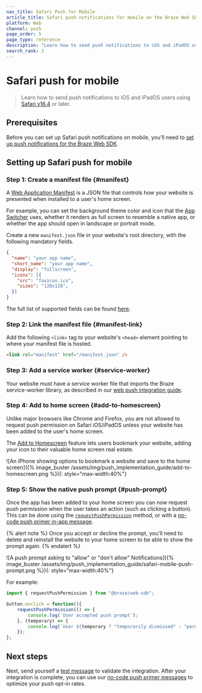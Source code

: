 ```yaml
---
nav_title: Safari Push for Mobile
article_title: Safari push notifications for mobile on the Braze Web SDK
platform: Web
channel: push
page_order: 5
page_type: reference
description: "Learn how to send push notifications to iOS and iPadOS users using the Safari web browser."
search_rank: 3
---
```


# Safari push for mobile

> Learn how to send push notifications to iOS and iPadOS users using [Safari v16.4](https://developer.apple.com/documentation/safari-release-notes/safari-16_4-release-notes) or later.

## Prerequisites

Before you can set up Safari push notifications on mobile, you'll need to [set up push notifications for the Braze Web SDK]({{site.baseurl}}/developer_guide/platform_integration_guides/web/push_notifications/).

## Setting up Safari push for mobile

### Step 1: Create a manifest file {#manifest}

A [Web Application Manifest](https://developer.mozilla.org/en-US/docs/Web/Manifest) is a JSON file that controls how your website is presented when installed to a user's home screen.

For example, you can set the background theme color and icon that the [App Switcher](https://support.apple.com/en-us/HT202070) uses, whether it renders as full screen to resemble a native app, or whether the app should open in landscape or portrait mode.

Create a new `manifest.json` file in your website's root directory, with the following mandatory fields. 

```json
{
  "name": "your app name",
  "short_name": "your app name",
  "display": "fullscreen",
  "icons": [{
    "src": "favicon.ico",
    "sizes": "128x128",
  }]
}
```

The full list of supported fields can be found [here](https://developer.mozilla.org/en-US/docs/Web/Manifest).

### Step 2: Link the manifest file {#manifest-link}

Add the following `<link>` tag to your website's `<head>` element pointing to where your manifest file is hosted.

```html
<link rel="manifest" href="/manifest.json" />
```

### Step 3: Add a service worker {#service-worker}

Your website must have a service worker file that imports the Braze service-worker library, as described in our [web push integration guide]({{site.baseurl}}/developer_guide/platform_integration_guides/web/push_notifications/integration/#step-1-configure-your-sites-service-worker).

### Step 4: Add to home screen {#add-to-homescreen}

Unlike major browsers like Chrome and Firefox, you are not allowed to request push permission on Safari iOS/iPadOS unless your website has been added to the user's home screen. 

The [Add to Homescreen](https://support.apple.com/guide/iphone/bookmark-favorite-webpages-iph42ab2f3a7/ios#iph4f9a47bbc) feature lets users bookmark your website, adding your icon to their valuable home screen real estate.

![An iPhone showing options to bookmark a website and save to the home screen]({% image_buster /assets/img/push_implementation_guide/add-to-homescreen.png %}){: style="max-width:40%"}

### Step 5: Show the native push prompt {#push-prompt}
Once the app has been added to your home screen you can now request push permission when the user takes an action (such as clicking a button). This can be done using the [`requestPushPermission`](https://js.appboycdn.com/web-sdk/latest/doc/modules/braze.html#requestpushpermission) method, or with a [no-code push primer in-app message]({{site.baseurl}}/user_guide/message_building_by_channel/push/push_primer_messages/).

{% alert note %}
Once you accept or decline the prompt, you'll need to delete and reinstall the website to your home screen to be able to show the prompt again.
{% endalert %}

![A push prompt asking to "allow" or "don't allow" Notifications]({% image_buster /assets/img/push_implementation_guide/safari-mobile-push-prompt.png %}){: style="max-width:40%"}

For example:

```typescript
import { requestPushPermission } from "@braze/web-sdk";

button.onclick = function(){
    requestPushPermission(() => {
        console.log(`User accepted push prompt`);
    }, (temporary) => {
        console.log(`User ${temporary ? "temporarily dismissed" : "permanently denied"} push prompt`);
    });
};
```

## Next steps

Next, send yourself a [test message]({{site.baseurl}}/user_guide/engagement_tools/campaigns/testing_and_more/sending_test_messages/) to validate the integration. After your integration is complete, you can use our [no-code push primer messages]({{site.baseurl}}/user_guide/message_building_by_channel/push/push_primer_messages/) to optimize your push opt-in rates.
